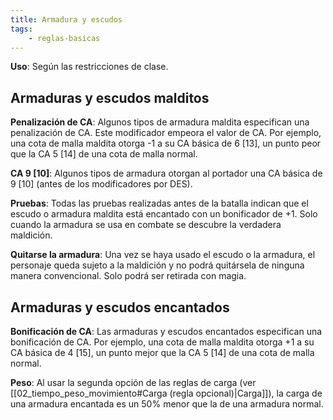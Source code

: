 ```yaml
---
title: Armadura y escudos
tags:
    - reglas-basicas
---
```


**Uso**: Según las restricciones de clase.

## Armaduras y escudos malditos
**Penalización de CA**: Algunos tipos de armadura maldita especifican una penalización de CA. Este modificador empeora el valor de CA. Por ejemplo, una cota de malla maldita otorga -1 a su CA básica de 6 [13], un punto peor que la CA 5 [14] de una cota de malla normal.

**CA 9 [10]**: Algunos tipos de armadura otorgan al portador una CA básica de 9 [10] (antes de los modificadores por DES).

**Pruebas**: Todas las pruebas realizadas antes de la batalla indican que el escudo o armadura maldita está encantado con un bonificador de +1. Solo cuando la armadura se usa en combate se descubre la verdadera maldición.

**Quitarse la armadura**: Una vez se haya usado el escudo o la armadura, el personaje queda sujeto a la maldición y no podrá quitársela de ninguna manera convencional. Solo podrá ser retirada con magia.

## Armaduras y escudos encantados
**Bonificación de CA**: Las armaduras y escudos encantados especifican una bonificación de CA. Por ejemplo, una cota de malla maldita otorga +1 a su CA básica de 4 [15], un punto mejor que la CA 5 [14] de una cota de malla normal.

**Peso**: Al usar la segunda opción de las reglas de carga (ver [[02_tiempo_peso_movimiento#Carga (regla opcional)|Carga]]), la carga de una armadura encantada es un 50% menor que la de una armadura normal.

